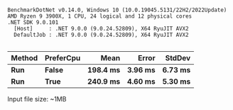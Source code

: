 ```

BenchmarkDotNet v0.14.0, Windows 10 (10.0.19045.5131/22H2/2022Update)
AMD Ryzen 9 3900X, 1 CPU, 24 logical and 12 physical cores
.NET SDK 9.0.101
  [Host]     : .NET 9.0.0 (9.0.24.52809), X64 RyuJIT AVX2
  DefaultJob : .NET 9.0.0 (9.0.24.52809), X64 RyuJIT AVX2


```

| Method  | PreferCpu |         Mean |       Error |      StdDev |
| ------- | --------- | -----------: | ----------: | ----------: |
| **Run** | **False** | **198.4 ms** | **3.96 ms** | **6.73 ms** |
| **Run** | **True**  | **240.9 ms** | **4.60 ms** | **5.30 ms** |

Input file size: ~1MB
